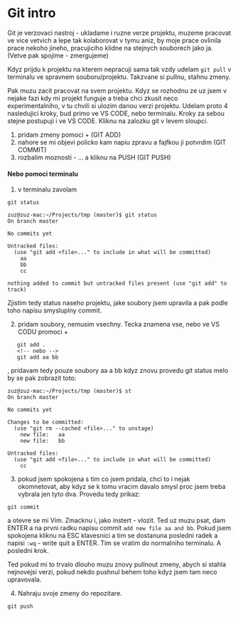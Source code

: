 # Git intro

Git je verzovaci nastroj - ukladame i ruzne verze projektu, muzeme pracovat ve vice vetvich a lepe tak kolaborovat v tymu aniz, by moje prace ovlinila prace nekoho jineho, pracujiciho klidne na stejnych souborech jako ja. (Vetve pak spojime - zmergujeme)

Kdyz prijdu k projektu na kterem nepracuji sama tak vzdy udelam `git pull` v terminalu ve spravnem souboru/projektu. Takzvane si pullnu, stahnu zmeny.

Pak muzu zacit pracovat na svem projektu. Kdyz se rozhodnu ze uz jsem v nejake fazi kdy mi projekt funguje a treba chci zkusit neco experimentalniho, v tu chvili si ulozim danou verzi projektu. Udelam proto 4 nasledujici kroky, bud primo ve VS CODE, nebo terminalu. Kroky za sebou stejne postupuji i ve VS CODE. Kliknu na zalozku git v levem sloupci.

1. pridam zmeny pomoci +       (GIT ADD)
2. nahore se mi objevi policko kam napiu zpravu a fajfkou ji potvrdim     (GIT COMMIT)
3. rozbalim moznosti - ... a kliknu na PUSH (GIT PUSH)

#### Nebo pomoci terminalu

1. v terminalu zavolam

```
git status
```

```
zuz@zuz-mac:~/Projects/tmp (master)$ git status
On branch master

No commits yet

Untracked files:
  (use "git add <file>..." to include in what will be committed)
	aa
	bb
	cc

nothing added to commit but untracked files present (use "git add" to track)
```

Zjistim tedy status naseho projektu, jake soubory jsem upravila a pak podle toho napisu smysluplny commit.

2. pridam soubory, nemusim vsechny. Tecka znamena vse, nebo ve VS CODU promoci +

```
   git add .
   <!-- nebo -->
   git add aa bb
```

, pridavam tedy pouze soubory aa a bb kdyz znovu provedu git status melo by se pak zobrazit toto:

```
zuz@zuz-mac:~/Projects/tmp (master)$ st
On branch master

No commits yet

Changes to be committed:
  (use "git rm --cached <file>..." to unstage)
	new file:   aa
	new file:   bb

Untracked files:
  (use "git add <file>..." to include in what will be committed)
	cc
```

3. pokud jsem spokojena s tim co jsem pridala, chci to i nejak okomnetovat, aby kdyz se k tomu vracim davalo smysl proc jsem treba vybrala jen tyto dva.
   Provedu tedy prikaz:

```
git commit
```

a otevre se mi Vim. Zmacknu i, jako instert - vlozit. Ted uz muzu psat, dam ENTER a na prvni radku napisu commit `add new file aa and bb`. Pokud jsem spokojena kliknu na ESC klavesnici a tim se dostanuna posledni radek a napisi `:wq` - write quit a ENTER. Tim se vratim do normalniho terminalu. A posledni krok.

Ted pokud mi to trvalo dlouho muzu znovy pullnout zmeny, abych si stahla nejnovejsi verzi, pokud nekdo pushnul behem toho kdyz jsem tam neco upravovala. 

4. Nahraju svoje zmeny do repozitare. 
```
git push
```